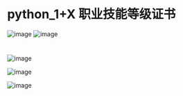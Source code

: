# python_1+X 职业技能等级证书
![image](https://github.com/mmb135/python_tutor/assets/156198133/0687bb98-5e9b-46a3-a9ed-9d1ff0dc4d08)
![image](https://github.com/mmb135/python_tutor/assets/156198133/71baf781-9f92-4cdf-999d-47e81cab9ead)

#
#


![image](https://github.com/mmb135/python_tutor/assets/156198133/799122b6-cc55-437a-9637-ad99d13a531f)


![image](https://github.com/mmb135/python_tutor/assets/156198133/ab0f6b5f-9128-4b62-9b3a-820778102a2e)


![image](https://github.com/mmb135/python_tutor/assets/156198133/609b9e5e-5a29-4600-8d29-3b8b18fa79b2)

